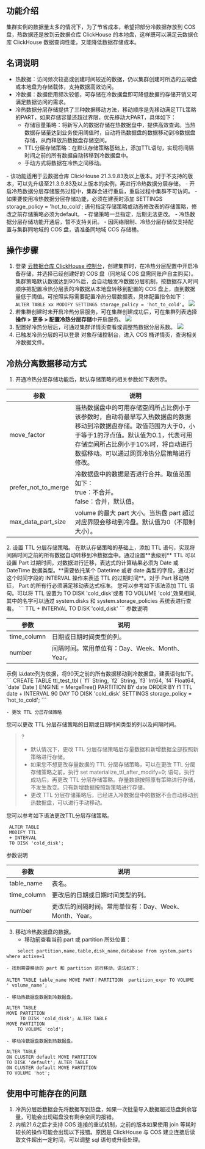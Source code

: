 ## 功能介绍
集群实例的数据量太多的情况下，为了节省成本，希望把部分冷数据存放到 COS 盘，热数据还是放到云数据仓库 ClickHouse 的本地盘，这样既可以满足云数据仓库 ClickHouse 数据查询性能，又能降低数据存储成本。 
## 名词说明
- 热数据：访问频次较高或创建时间较近的数据，仍以集群创建时所选的云硬盘或本地盘为存储载体，支持数据高效访问。
- 冷数据：数据使用频次较低，可存储在冷数据盘即可降低数据的存储开销又可满足数据访问的需求。
- 冷热数据分层存储提供了三种数据移动方法，移动顺序是先移动满足TTL策略的PART，如果存储容量还超过界限，优先移动大PART，具体如下： 
	- 存储容量策略：将新写入的数据存储在热数据盘中，提供高效查询。当热数据存储量达到业务使用阈值时，自动将热数据盘的数据移动到冷数据盘存储，从而释放热数据盘存储空间。
	- TTL分层存储策略：在默认存储策略基础上，添加TTL语句，实现将间隔时间之前的所有数据自动转移到冷数据盘中。
	- 手动方式将数据在冷热之间移动。

<dx-alert infotype="notice" title="注意事项">
- 该功能适用于云数据仓库 ClickHouse 21.3.9.83及以上版本。对于不支持的版本，可以先升级至21.3.9.83及以上版本的实例，再进行冷热数据分层存储。
- 开启冷热数据分层存储服务过程中，集群会进行重启，重启过程中集群不可访问。
- 如果要使用冷热数据分层存储功能，必须在建表时添加 SETTINGS storage_policy = 'hot_to_cold'; 语句指定存储策略或动态修改表的存储策略，修改之前存储策略必须为default。
- 存储策略一旦指定，后期无法更改。
- 冷热数据分层存储功能开通后，暂不支持关闭。
- 因网络限制、冷热分层存储仅支持配置与集群同地域的 COS 盘，请准备同地域 COS 存储桶。
</dx-alert>

## 操作步骤
1.	登录 [云数据仓库 ClickHouse 控制台](https://console.cloud.tencent.com/cdwch)，创建集群时，在冷热分层配置中开启冷备存储，并选择已经创建好的 COS 盘（同地域 COS 盘需同账户自主购买）。
集群策略默认数据达到90%后，会自动触发冷数据分层机制，按数据存入时间顺序把配置冷热分层表的冷数据从本地盘转移到配置的 COS 盘上，直到数据量低于阈值。可按照实际需要配置冷热分层数据表，具体配置指令如下：`ALTER TABLE xx MODIFY SETTINGS storage_policy = 'hot_to_cold'`。
![](https://qcloudimg.tencent-cloud.cn/raw/02602e14f9d9ed4e95017fceaa1f6fce.png)
2. 若集群创建时未开启冷热分层服务，可在集群创建成功后，可在集群列表选择**操作 > 更多 > 配置冷热分层存储**中开启服务。
 ![](https://qcloudimg.tencent-cloud.cn/raw/2d35d8ef9473d4c5a967943a8d800f91.png)
3. 配置好冷热分层后，可通过集群详情页查看或调整热数据分层系数。
![](https://qcloudimg.tencent-cloud.cn/raw/ed228865e17f498d886440ab71551099.png)
4. 已触发冷热分层的可以登录 对象存储控制台，进入 COS 桶详情页，查询相关冷数据文件。

## 冷热分离数据移动方式
1. 开通冷热分层存储功能后，默认存储策略的相关参数如下表所示。
<table>
<thead>
<tr>
<th >参数</th>
<th >说明</th>
</tr>
</thead>
<tbody>
<tr>
<td>move_factor</td>
<td>当热数据盘中的可用存储空间所占比例小于该参数时，自动将最早写入热数据盘的数据移动到冷数据盘存储。取值范围为大于0，小于等于1的浮点值。默认值为0.1，代表可用存储空间所占比例小于10%时，将自动进行数据移动。可以通过网页冷热分层策略进行修改。</td>
</tr>
<tr>
<td>prefer_not_to_merge</td>
<td> 冷数据盘中的数据是否进行合并。取值范围如下：<br> true：不合并。<br>false：合并，默认值。</br></td>
</tr>
<tr>
<td>max_data_part_size</td>
<td>  volume 的最大 part 大小。当热盘 part 超过对应界限会移动到冷盘。默认值为0（不限制大小）。</td>
</tr>
</tbody>
</table>
2. 设置 TTL 分层存储策略。
在默认存储策略的基础上，添加 TTL 语句，实现将间隔时间之前的所有数据自动转移到冷数据盘中。通过设置**表级别** TTL 可以设置 Part 过期时间，对数据进行迁移，表达式的计算结果必须为 Date 或 DateTime 数据类型。**需要依托某个 Datetime 或者 date 类型的字段，通过对这个时间字段的 INTERVAL 操作来表述 TTL 的过期时间**。对于 Part 移动特征， Part 的所有行必须满足移动表达式标准。
您可以参考如下语法添加 TTL 语句。可以将 TTL 设置为 TO DISK 'cold_disk'或者 TO VOLUME 'cold',效果相同,其中的名字可以通过 system.disks 和 system.storage_policies 系统表进行查看。
```
TTL 
 + INTERVAL 
 TO DISK 'cold_disk' 
```
参数说明
<table>
<thead>
<tr>
<th >参数</th>
<th >说明</th>
</tr>
</thead>
<tbody>
<tr>
<td>time_column</td>
<td>日期或日期时间类型的列。</td>
</tr>
<tr>
<td>number</td>
<td>间隔时间。常用单位有：Day、Week、Month、Year。</td>
</tr>
</tbody>
</table>
示例
以date列为依据，将90天之前的所有数据移动到冷数据盘。建表语句如下。
```
CREATE TABLE ttl_test_tbl
(
    `f1` String,
    `f2` String,
    `f3` Int64,
    `f4` Float64,
    `date` Date
)
ENGINE = MergeTree()
PARTITION BY date
ORDER BY f1
TTL date + INTERVAL 90 DAY TO DISK 'cold_disk'
SETTINGS storage_policy = 'hot_to_cold';
```

	- 更改 TTL 分层存储策略
您可以更改 TTL 分层存储策略的日期或日期时间类型的列以及间隔时间。
>?
>- 默认情况下，更改 TTL 分层存储策略后存量数据和新增数据全部按照新策略进行存储。
>- 如果您不想更改存量数据的 TTL 分层存储策略，可以在更改 TTL 分层存储策略之前，执行 set materialize_ttl_after_modify=0; 语句。执行成功后，再更改 TTL 分层存储策略。存量数据按照原有策略进行存储，不发生改变。只有新增数据按照新策略进行存储。
>- 更改 TTL 分层存储策略后，已经进入冷数据盘中的数据不会自动移动到热数据盘，可以进行手动移动。
>
您可以参考如下语法更改TTL分层存储策略。
```
 ALTER TABLE 
 MODIFY TTL 
 + INTERVAL 
 TO DISK 'cold_disk'; 
```
参数说明
<table>
<thead>
<tr>
<th >参数</th>
<th >说明</th>
</tr>
</thead>
<tbody>
<tr>
<td>table_name</td>
<td>表名。</td>
</tr>
<tr>
<td>time_column</td>
<td>更改后的日期或日期时间类型的列。</td>
</tr>
<tr>
<td>number</td>
<td>更改后的间隔时间。常用单位有：Day、Week、Month、Year。</td>
</tr>
</tbody>
</table>

3. 移动冷热数据盘的数据。
	- 移动前查看当前 part 或 partition 所处位置：
```
	select partition,name,table,disk_name,database from system.parts where active=1
```

	- 找到需要移动的 part 和 partition 进行移动，语法如下：
```
ALTER TABLE table_name MOVE PART｜PARTITION  partition_expr TO VOLUME ' volume_name’;
```
	- 移动热数据盘数据到冷数据盘。
```
ALTER TABLE 
MOVE PARTITION 
	 TO DISK 'cold_disk'; ALTER TABLE 
MOVE PARTITION 
	TO VOLUME 'cold'; 
```
	- 移动冷数据盘数据到热数据盘。
```
ALTER TABLE 
ON CLUSTER default MOVE PARTITION 
TO DISK 'default'; ALTER TABLE 
ON CLUSTER default MOVE PARTITION 
TO VOLUME 'hot'; 
```



## 使用中可能存在的问题
1. 冷热分层后数据会先将数据写到热盘，如果一次批量导入数据超过热盘剩余容量，可能会出现磁盘没有剩余空间的报错。
2. 内核21.6之后才支持 COS 连接的重试机制，之前的版本如果使用 join 等耗时较长的操作可能会出现以下报错。原因是 ClickHouse 与 COS 建立连接后读取文件超出一定时间，可以调整 sql 语句或升级处理。
 
